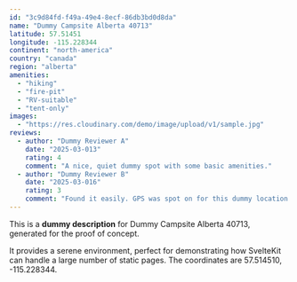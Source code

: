 ```yaml
---
id: "3c9d84fd-f49a-49e4-8ecf-86db3bd0d8da"
name: "Dummy Campsite Alberta 40713"
latitude: 57.51451
longitude: -115.228344
continent: "north-america"
country: "canada"
region: "alberta"
amenities:
  - "hiking"
  - "fire-pit"
  - "RV-suitable"
  - "tent-only"
images:
  - "https://res.cloudinary.com/demo/image/upload/v1/sample.jpg"
reviews:
  - author: "Dummy Reviewer A"
    date: "2025-03-013"
    rating: 4
    comment: "A nice, quiet dummy spot with some basic amenities."
  - author: "Dummy Reviewer B"
    date: "2025-03-016"
    rating: 3
    comment: "Found it easily. GPS was spot on for this dummy location."
---
```


This is a **dummy description** for Dummy Campsite Alberta 40713, generated for the proof of concept.

It provides a serene environment, perfect for demonstrating how SvelteKit can handle a large number of static pages. The coordinates are 57.514510, -115.228344.
